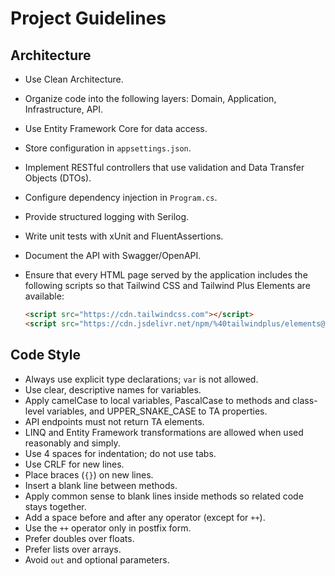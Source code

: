 # Project Guidelines

## Architecture
- Use Clean Architecture.
- Organize code into the following layers: Domain, Application, Infrastructure, API.
- Use Entity Framework Core for data access.
- Store configuration in `appsettings.json`.
- Implement RESTful controllers that use validation and Data Transfer Objects (DTOs).
- Configure dependency injection in `Program.cs`.
- Provide structured logging with Serilog.
- Write unit tests with xUnit and FluentAssertions.
- Document the API with Swagger/OpenAPI.
- Ensure that every HTML page served by the application includes the following scripts so that Tailwind CSS and Tailwind Plus Elements are available:

  ```html
  <script src="https://cdn.tailwindcss.com"></script>
  <script src="https://cdn.jsdelivr.net/npm/%40tailwindplus/elements@1" type="module"></script>
  ```

## Code Style
- Always use explicit type declarations; `var` is not allowed.
- Use clear, descriptive names for variables.
- Apply camelCase to local variables, PascalCase to methods and class-level variables, and UPPER_SNAKE_CASE to TA properties.
- API endpoints must not return TA elements.
- LINQ and Entity Framework transformations are allowed when used reasonably and simply.
- Use 4 spaces for indentation; do not use tabs.
- Use CRLF for new lines.
- Place braces (`{}`) on new lines.
- Insert a blank line between methods.
- Apply common sense to blank lines inside methods so related code stays together.
- Add a space before and after any operator (except for `++`).
- Use the `++` operator only in postfix form.
- Prefer doubles over floats.
- Prefer lists over arrays.
- Avoid `out` and optional parameters.
